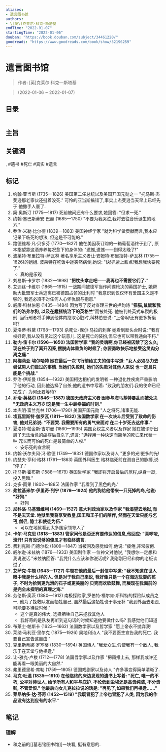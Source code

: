 ```yaml
---
aliases:
- 遗言图书馆
authors:
- \[英\]克莱尔·科克—斯塔基
endTime: "2022-01-07"
startingTime: "2022-01-06"
douban: "https://book.douban.com/subject/34461220/"
goodreads: "https://www.goodreads.com/book/show/52196259"
---
```


# 遗言图书馆

> 作者: \[英\]克莱尔·科克—斯塔基

> (2022-01-06 \~ 2022-01-07)


## 目录
```

```

## 主旨

## 关键词
, #遗书 #死亡 #真实 #遗言

## 标记
1. 约翰·亚当斯 (1735—1826) 美国第二任总统以及美国开国元勋之一 "托马斯·杰斐逊那老家伙还挺着没死." 可怜的亚当斯搞错了,事实上杰斐逊当天早上已经先于 他撒手人寰了.
2. 简·奥斯汀 (1775—1817) 死前被问还有什么要求,她回答: "但求一死."
3. 约翰·塞巴斯蒂安·巴赫 (1685—1750) "不要为我哭泣,我将去往音乐诞生的地方."
4. 乔治·米勒·比尔德 (1839—1883) 美国神经学家 "就为科学做贡献而言,我本应记录下临死的想法, 但这是不可能的."
5. 路德维希·凡·贝多芬 (1770—1827) 他在美因茨订购的一箱葡萄酒终于到了, 原本指望靠这酒养养每况愈下的身体的: "遗憾,遗憾——到得太晚了!"
6. 波莱特·布里拉特-萨瓦林 著名享乐主义者让·安姆特·布里拉特-萨瓦林 (1755—1826)的姐姐. 波莱特在吃饭中途突然病倒,她说: "快!抓紧上甜点!我想我快要死了."
    * 真的是乐观
7. 刘易斯·卡罗尔 (1832—1898) "**把枕头拿走吧——我再也不需要它们了.**"
8. 艾迪丝·卡维尔 (1865—1915) 一战期间被德军当作间谍枪决的英国护士, 她帮助大批盟军士兵逃离已被德国占领的比利时 "我意识到仅仅怀有爱国主义是不够的, 我还必须不对任何人心怀仇恨与抱怨."
9. 威廉·科林伯恩 (1435—1484) 因为写了反对查理三世的押韵诗 "**猫猫,鼠鼠和我们的洛弗尔狗, 以及在蠢猪统治下的英格兰**"而被处死. 他被判处英式车裂的极刑. 当行刑者将手伸到他体内挖取心脏时,科林伯恩说: "上帝啊!还有更多折磨吗?
10. 夏洛蒂·科黛 (1768—1793) 杀死让-保尔·马拉的刺客 她看到断头台时说: "我有权好奇,我从没有见过这个玩意儿. 这是死亡的装扮,但它也可以带我通向不朽."
11. **勒内·笛卡尔 (1596—1650) 法国哲学家 "我的灵魂啊,你已经被囚禁了这么久; 现在终于到了离开囚笼,摆脱肉体重负的时候了; 你要勇敢快乐地接受这灵肉分离之痛."**
12. **阿梅莉亚·埃尔哈特 她在最后一次飞行前给丈夫的信中写道: "女人必须尽力去尝试男人们做过的事情. 当她们失败时, 她们的失败对其他人来说 也一定且只能是个挑战."**
13. 乔治·伊斯曼 (1854—1932) 美国柯达相机的发明者 一种退化性疾病严重影响了他的行动, 因此他选择了自杀;他的遗书中写着: "致我的朋友们:我的使命已经完成了. 为何还要等待?
14. **乔治·英格尔 (1846—1887) 德国无政府主义者 因参与海马基特暴乱而被处决 "无政府主义万岁!这是我一生中最幸福的时刻."**
15. 本杰明·富兰克林 (1706—1790) 美国开国元勋 "人之将死,诸事无能.
16. **埃瓦里斯特·伽罗瓦 (1811—1832) 法国数学家 在一次决斗后受到了致命的伤害, 他对兄弟说: "不要哭. 我需要所有的勇气来面对 在二十岁死去这件事."**
17. 夏洛特·帕金斯·吉尔曼 (1860—1935) 美国女权主义者以及作家 她在被诊断出患了无法治愈的癌症后自杀了,遗言: "选择用一种快速而简单的死亡来代替一种 冗长而可怕的死亡是最简单的人权."
    * 安乐死的宣言啊
18. 约翰·沃尔夫冈·冯·歌德 (1749—1832) 德国作家以及诗人 "更多的光!更多的光!
19. 约瑟夫·亨利·格林 (1791—1863) 英国外科医生 格林临死前在测自己的脉搏,说: "停了."
20. 托马斯·霍布斯 (1588—1679) 英国哲学家 "我即将开启最后的旅程,纵身一跃,投入黑暗."
21. 克多·雨果 (1802—1885) 法国作家 "我看到了黑色的光."
22. **弗拉基米尔·伊里奇·列宁 (1876—1924) 他的狗给他带来一只死掉的鸟,他说: "好狗."**
    * 好狗
23. **尼科洛·马基雅维利 (1469—1527) 意大利政治家以及作家 "我渴望去地狱,而不是去天堂. 地狱里我将享受教皇,国王和王子们的陪伴, 然而在天堂只能与乞丐,僧侣, 隐士和使徒为伍."**
    * 可以在地狱看到太多国家领导人了
24. **卡尔·马克思 (1818—1883) 管家问他是否还有要传达的信息,他回应: "真啰唆,滚开! 只有没说够的傻瓜才有临终遗言.**
25. 费利克斯·门德尔松 (1809—1847) 当被问及感觉如何,他说: "疲倦,非常疲倦.
26. 威尔逊·米兹纳 (1876—1933) 美国剧作家 一位神父对他说, "我想你一定想和我说说话."米兹纳回答: "我凭什么应该和你说话呢? 我刚刚已经和你的老板谈过了.
27. **艾萨克·牛顿 (1643—1727) 牛顿在他的最后一封信中写道: "我不知道在世人眼中我是什么样的人. 但是对于我自己来说, 我好像只是一个在海边玩耍的孩子, 不时为拾到更光滑的石子或更美丽的 贝壳而欢欣鼓舞, 而展现在我面前的是完全未探明的真理之海."**
28. 劳伦斯·奥茨 (1880—1912) 南极探险家,罗伯特·福尔肯·斯科特的探险队成员之一, 他为了挽救队友而牺牲自己, 虽然最后这牺牲也于事无补 "我到外面去走走,可能要多待些时候."
    * 这个是真的伟大, 选择牺牲自己来拯救其他人
    * 我好奇的是队友再听到这句话的时候知道他要做什么吗? 我感觉他们知道
29. 布莱士·帕斯卡 (1623—1662) 法国数学家以及哲学家 "愿上帝永不抛弃我!
30. 莱纳·马利亚·里尔克 (1875—1926) 奥地利诗人 "我不要医生宣告我的死亡. 我要自己宣告这自由."
31. 克里斯蒂娜·罗塞蒂 (1830—1894) 英国诗人 "我爱众生.假使我有一个敌人, 我乐于在天堂与他相逢."
32. 让-雅克·卢梭 (1712—1778) 法国哲学家以及作家 "把窗推上去, 那样我或许还能再看一眼美丽的大自然."
33. 弗里德里希·席勒 (1759—1805) 德国戏剧家以及诗人 "许多事变得简单清晰了.
34. **马克·吐温 (1835—1910) 在他临终的床边发现的遗书上写着: "死亡, 唯一的不朽, 公平对待世人, 给予所有人和平与庇护. 不论低到尘埃还是高贵纯洁, 不分贵贱, 不管爱恨." 他最后向女儿克拉拉说的话是: "再见了,如果我们再相逢……"**
35. **莱昂纳多·达·芬奇 (1452—1519) "我既冒犯了上帝也冒犯了人类, 因为我的作品没有达到应有的水平."**

## 笔记

### 理解

* 和之前的[[墓志铭图书馆]]一块看, 挺有意思的.
